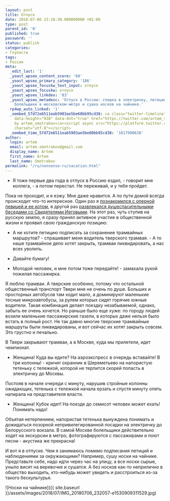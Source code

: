 ```yaml
---
layout: post
title: Отпуск
date: 2018-07-06 23:18:30.000000000 +01:00
type: post
parent_id: '0'
published: true
password: ''
status: publish
categories:
- Глупости
tags:
- Россия
meta:
  _edit_last: '1'
  _yoast_wpseo_content_score: '60'
  _yoast_wpseo_primary_category: '186'
  _yoast_wpseo_focuskw_text_input: отпуск
  _yoast_wpseo_focuskw: отпуск
  _yoast_wpseo_linkdex: '83'
  _yoast_wpseo_metadesc: 'Отпуск в России: спешка в электричку, петеции в защиту трамваев,
    болельщики в московском метро и сушка носков на чайнике.'
  rp4wp_auto_linked: '1'
  _oembed_57d72e6511eab5903ae5be60bb95cd38: <a class="twitter-timeline" data-width="625"
    data-height="938" data-dnt="true" href="https://twitter.com/artem_smotrakov?ref_src=twsrc%5Etfw">Tweets
    by artem_smotrakov</a><script async src="https://platform.twitter.com/widgets.js"
    charset="utf-8"></script>
  _oembed_time_57d72e6511eab5903ae5be60bb95cd38: '1617990638'
author:
  login: artem
  email: artem.smotrakov@gmail.com
  display_name: Artem
  first_name: Artem
  last_name: Smotrakov
permalink: "/ru/nonsense-ru/vacation.html"
---
```

- Я тоже первые два года в отпуск в Россию ездил, - говорит мне коллега, - а потом перестал. Не переживай, и у тебя пройдет.

Пока не проходит, и я езжу. Мне даже нравится. А по пути домой всегда происходит что-то интересное. Один раз я [познакомился с оперной певицей и ее котом](/ru/travel/new-york-city-and-opera-singer.html), в другой раз [развлекался душеспасительными беседами со Свидетелями Иеговыми](/ru/nonsense-ru/meet-us-everywhere.html). На этот раз, чуть ступив на русскую землю, я сразу принял активное участие в общественной жизни и проявил свою гражданскую позицию:

<!--more-->

- А не хотите петицию подписать за сохранение трамвайных маршрутов? - спрашивает меня водитель тверского трамвая. - А то наше трамвайное депо хотят закрыть, трамваи ликвидировать, а нас всех уволить.

- Давайте бумагу!

- Молодой человек, и мне потом тоже передайте! - замахала рукой пожилая пассажирка.

Я люблю трамваи. А тверские особенно, потому что остальной общественный транспорт Твери мне не очень по душе. Больших и просторных автобусов там ходит мало, а доминируют маленькие тесные микроавтобусы, за рулем которых сидят горячие южные водители. Такая комбинация делает поездку незабываемой, однако, забыть ее очень хочется. Но раньше было еще хуже: по городу людей возили маленькие пассажирские газели, в которых даже нельзя было встать в полный рост. Не так давно многие тверские трамвайные маршруты были ликвидированы, и вот сейчас их хотят закрыть совсем. Это грустно и печально.

В Твери закрывают трамваи, а в Москве, куда мы прилетели, идет чемпионат.

- Женщина! Куда вы едите? На аэроэкспресс в очередь вставайте! В три колонны! - кричит охранник в Шереметьево на напористую тетеньку с тележкой, которой не терпится скорей попасть в электричку до Москвы.

Постояв в начале очереди с минуту, нарушив стройные колонны ожидающих, тетенька с тележкой начала ерзать и спустя минуту опять напирала на представителя власти.

- Женщина! Кубок идет! На поезде до семисот человек может ехать! Понимать надо!

Объятая нетерпением, напористая тетенька вынуждена понимать и дожидаться позорной непривилегированной посадки на электричку до Белорусского вокзала.&nbsp;В самой Москве болельщики действительно ходят на экскурсии в метро, фотографируются с пассажирами и поют песни - акустика же прекрасна!

И вот я в отпуске. Чем я занимаюсь помимо подписания петиций и наблюдениями за окружающими? Например, сушу носки на чайнике. Представьте себе, надо идти через час на улицу, а все носки сырые, уныло висят на веревочке и сушатся. А без носков как-то неприлично в общество выходить, кто-нибудь может увидеть и расстроиться из-за такого бескультурья.

![Носки на чайнике]({{ site.baseurl }}/assets/images/2018/07/IMG_20180706_232057-e1530909311529.jpg)

